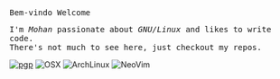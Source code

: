 <samp> Bem-vindo Welcome </samp>
<p>
<samp>
I'm<samp><i> Mohan </i>passionate about <i>GNU/Linux</i> and likes to write code.
    <br>
There's not much to see here, just checkout my repos.
    <br>
    </samp>
</p>

</div>

[![pgp](https://img.shields.io/badge/pgp-0x9BA6ADCC0F05BE4B-313131?style=flat&labelColor=545454&color=313131)](https://github.com/mohvn.gpg)
![OSX](https://badgen.net/badge/icon/OSX?icon=apple&label&color=black)
![ArchLinux](https://img.shields.io/badge/Arch%20Linux-1793D1?logo=arch-linux&logoColor=fff&color=313131&labelColor=545454)
![NeoVim](https://img.shields.io/badge/NeoVim-%2357A143.svg?&logo=neovim&logoColor=white&color=313131&labelColor=545454)
